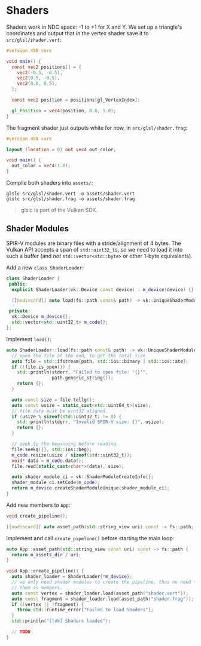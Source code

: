 # Shaders

Shaders work in NDC space: -1 to +1 for X and Y. We set up a triangle's coordinates and output that in the vertex shader save it to `src/glsl/shader.vert`:

```glsl
#version 450 core

void main() {
  const vec2 positions[] = {
    vec2(-0.5, -0.5),
    vec2(0.5, -0.5),
    vec2(0.0, 0.5),
  };

  const vec2 position = positions[gl_VertexIndex];

  gl_Position = vec4(position, 0.0, 1.0);
}
```

The fragment shader just outputs white for now, in `src/glsl/shader.frag`:

```glsl
#version 450 core

layout (location = 0) out vec4 out_color;

void main() {
  out_color = vec4(1.0);
}
```

Compile both shaders into `assets/`:

```
glslc src/glsl/shader.vert -o assets/shader.vert
glslc src/glsl/shader.frag -o assets/shader.frag
```

> glslc is part of the Vulkan SDK.

## Shader Modules

SPIR-V modules are binary files with a stride/alignment of 4 bytes. The Vulkan API accepts a span of `std::uint32_t`s, so we need to load it into such a buffer (and _not_ `std::vector<std::byte>` or other 1-byte equivalents).

Add a new `class ShaderLoader`:

```cpp
class ShaderLoader {
 public:
  explicit ShaderLoader(vk::Device const device) : m_device(device) {}

  [[nodiscard]] auto load(fs::path const& path) -> vk::UniqueShaderModule;

 private:
  vk::Device m_device{};
  std::vector<std::uint32_t> m_code{};
};
```

Implement `load()`:

```cpp
auto ShaderLoader::load(fs::path const& path) -> vk::UniqueShaderModule {
  // open the file at the end, to get the total size.
  auto file = std::ifstream{path, std::ios::binary | std::ios::ate};
  if (!file.is_open()) {
    std::println(stderr, "Failed to open file: '{}'",
                 path.generic_string());
    return {};
  }

  auto const size = file.tellg();
  auto const usize = static_cast<std::uint64_t>(size);
  // file data must be uint32 aligned.
  if (usize % sizeof(std::uint32_t) != 0) {
    std::println(stderr, "Invalid SPIR-V size: {}", usize);
    return {};
  }

  // seek to the beginning before reading.
  file.seekg({}, std::ios::beg);
  m_code.resize(usize / sizeof(std::uint32_t));
  void* data = m_code.data();
  file.read(static_cast<char*>(data), size);

  auto shader_module_ci = vk::ShaderModuleCreateInfo{};
  shader_module_ci.setCode(m_code);
  return m_device.createShaderModuleUnique(shader_module_ci);
}
```

Add new members to `App`:

```cpp
void create_pipeline();

[[nodiscard]] auto asset_path(std::string_view uri) const -> fs::path;
```

Implement and call `create_pipeline()` before starting the main loop:

```cpp
auto App::asset_path(std::string_view const uri) const -> fs::path {
  return m_assets_dir / uri;
}

void App::create_pipeline() {
  auto shader_loader = ShaderLoader{*m_device};
  // we only need shader modules to create the pipeline, thus no need to store
  // them as members.
  auto const vertex = shader_loader.load(asset_path("shader.vert"));
  auto const fragment = shader_loader.load(asset_path("shader.frag"));
  if (!vertex || !fragment) {
    throw std::runtime_error{"Failed to load Shaders"};
  }
  std::println("[lvk] Shaders loaded");

  // TODO
}
```
